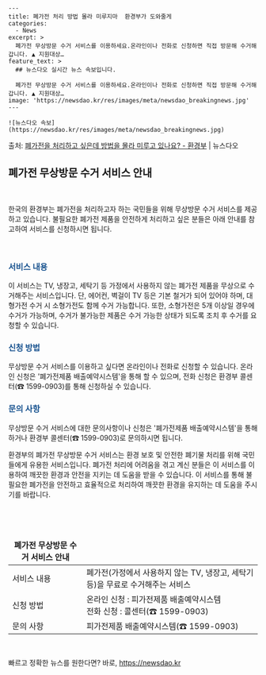     ---
    title: 폐가전 처리 방법 몰라 미루지마  환경부가 도와줄게
    categories:
      - News
    excerpt: >
      폐가전 무상방문 수거 서비스를 이용하세요.온라인이나 전화로 신청하면 직접 방문해 수거해 갑니다. ▲ 지원대상…
    feature_text: >
      ## 뉴스다오 실시간 뉴스 속보입니다.
    
      폐가전 무상방문 수거 서비스를 이용하세요.온라인이나 전화로 신청하면 직접 방문해 수거해 갑니다. ▲ 지원대상…
    image: 'https://newsdao.kr/res/images/meta/newsdao_breakingnews.jpg'
    ---
    
    ![뉴스다오 속보](https://newsdao.kr/res/images/meta/newsdao_breakingnews.jpg)

<p>출처: <a href="https://newsdao.kr/2736" rel="dofollow">폐가전을 처리하고 싶은데 방법을 몰라 미루고 있나요? - 환경부</a> | 뉴스다오</p>

<h2 data-ke-size="size26">폐가전 무상방문 수거 서비스 안내</h2>
<p data-ke-size="size16">&nbsp;</p>
한국의 환경부는 폐가전을 처리하고자 하는 국민들을 위해 무상방문 수거 서비스를 제공하고 있습니다. 불필요한 폐가전 제품을 안전하게 처리하고 싶은 분들은 아래 안내를 참고하여 서비스를 신청하시면 됩니다.
<p data-ke-size="size16">&nbsp;</p>

<h3><b><span style="color: #1a5490;">서비스 내용</span></b></h3>
이 서비스는 TV, 냉장고, 세탁기 등 가정에서 사용하지 않는 폐가전 제품을 무상으로 수거해주는 서비스입니다. 단, 에어컨, 벽걸이 TV 등은 기본 철거가 되어 있어야 하며, 대형가전 수거 시 소형가전도 함께 수거 가능합니다. 또한, 소형가전은 5개 이상일 경우에 수거가 가능하며, 수거가 불가능한 제품은 수거 가능한 상태가 되도록 조치 후 수거를 요청할 수 있습니다.

<h3><b><span style="color: #1a5490;">신청 방법</span></b></h3>
무상방문 수거 서비스를 이용하고 싶다면 온라인이나 전화로 신청할 수 있습니다. 온라인 신청은 '폐가전제품 배출예약시스템'을 통해 할 수 있으며, 전화 신청은 환경부 콜센터(☎ 1599-0903)를 통해 신청하실 수 있습니다.

<h3><b><span style="color: #1a5490;">문의 사항</span></b></h3>
무상방문 수거 서비스에 대한 문의사항이나 신청은 '폐가전제품 배출예약시스템'을 통해 하거나 환경부 콜센터(☎ 1599-0903)로 문의하시면 됩니다.

환경부의 폐가전 무상방문 수거 서비스는 환경 보호 및 안전한 폐기물 처리를 위해 국민들에게 유용한 서비스입니다. 폐가전 처리에 어려움을 겪고 계신 분들은 이 서비스를 이용하여 깨끗한 환경과 안전을 지키는 데 도움을 받을 수 있습니다. 
이 서비스를 통해 불필요한 폐가전을 안전하고 효율적으로 처리하여 깨끗한 환경을 유지하는 데 도움을 주시기를 바랍니다.
<p data-ke-size="size16">&nbsp;</p>
<p data-ke-size="size16">&nbsp;</p>
<table>
<thead>
<tr>
<td style="text-align: center; height: 17px;"><b>폐가전 무상방문 수거 서비스 안내</b></td>
</tr>
</thead>
<tbody>
<tr>
<td style="text-align: left; height: 17px;">서비스 내용</td>
<td style="text-align: left; height: 17px;">폐가전(가정에서 사용하지 않는 TV, 냉장고, 세탁기 등)을 무료로 수거해주는 서비스</td>
</tr>
<tr>
<td style="text-align: left; height: 17px;">신청 방법</td>
<td style="text-align: left; height: 17px;">온라인 신청 : 피가전제품 배출예약시스템<br>전화 신청 : 콜센터(☎ 1599-0903)</td>
</tr>
<tr>
<td style="text-align: left; height: 17px;">문의 사항</td>
<td style="text-align: left; height: 17px;">피가전제품 배출예약시스템(☎ 1599-0903)</td>
</tr>
</tbody>
</table>
<p data-ke-size="size16">&nbsp;</p> 

빠르고 정확한 뉴스를 원한다면? 바로, <a href="https://newsdao.kr" rel="dofollow">https://newsdao.kr</a>


    
